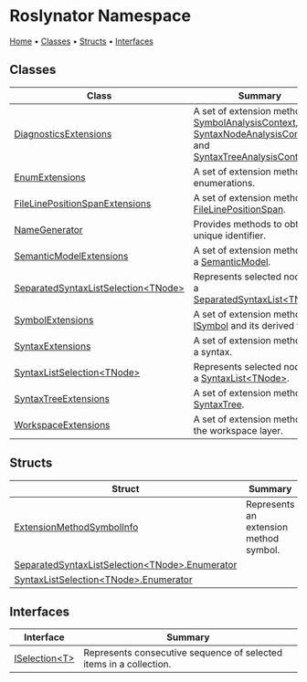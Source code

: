 <a name="_Top"></a>

# Roslynator Namespace

[Home](../README.md#_Top) &#x2022; [Classes](#classes) &#x2022; [Structs](#structs) &#x2022; [Interfaces](#interfaces)

## Classes

| Class | Summary |
| ----- | ------- |
| [DiagnosticsExtensions](DiagnosticsExtensions/README.md#_Top) | A set of extension methods for [SymbolAnalysisContext](https://docs.microsoft.com/en-us/dotnet/api/microsoft.codeanalysis.diagnostics.symbolanalysiscontext), [SyntaxNodeAnalysisContext](https://docs.microsoft.com/en-us/dotnet/api/microsoft.codeanalysis.diagnostics.syntaxnodeanalysiscontext) and [SyntaxTreeAnalysisContext](https://docs.microsoft.com/en-us/dotnet/api/microsoft.codeanalysis.diagnostics.syntaxtreeanalysiscontext)\. |
| [EnumExtensions](EnumExtensions/README.md#_Top) | A set of extension methods for enumerations\. |
| [FileLinePositionSpanExtensions](FileLinePositionSpanExtensions/README.md#_Top) | A set of extension methods for [FileLinePositionSpan](https://docs.microsoft.com/en-us/dotnet/api/microsoft.codeanalysis.filelinepositionspan)\. |
| [NameGenerator](NameGenerator/README.md#_Top) | Provides methods to obtain an unique identifier\. |
| [SemanticModelExtensions](SemanticModelExtensions/README.md#_Top) | A set of extension methods for a [SemanticModel](https://docs.microsoft.com/en-us/dotnet/api/microsoft.codeanalysis.semanticmodel)\. |
| [SeparatedSyntaxListSelection\<TNode>](SeparatedSyntaxListSelection-1/README.md#_Top) | Represents selected nodes in a [SeparatedSyntaxList\<TNode>](https://docs.microsoft.com/en-us/dotnet/api/microsoft.codeanalysis.separatedsyntaxlist-1)\. |
| [SymbolExtensions](SymbolExtensions/README.md#_Top) | A set of extension methods for [ISymbol](https://docs.microsoft.com/en-us/dotnet/api/microsoft.codeanalysis.isymbol) and its derived types\. |
| [SyntaxExtensions](SyntaxExtensions/README.md#_Top) | A set of extension method for a syntax\. |
| [SyntaxListSelection\<TNode>](SyntaxListSelection-1/README.md#_Top) | Represents selected nodes in a [SyntaxList\<TNode>](https://docs.microsoft.com/en-us/dotnet/api/microsoft.codeanalysis.syntaxlist-1)\. |
| [SyntaxTreeExtensions](SyntaxTreeExtensions/README.md#_Top) | A set of extension methods for [SyntaxTree](https://docs.microsoft.com/en-us/dotnet/api/microsoft.codeanalysis.syntaxtree)\. |
| [WorkspaceExtensions](WorkspaceExtensions/README.md#_Top) | A set of extension methods for the workspace layer\. |

## Structs

| Struct | Summary |
| ------ | ------- |
| [ExtensionMethodSymbolInfo](ExtensionMethodSymbolInfo/README.md#_Top) | Represents an extension method symbol\. |
| [SeparatedSyntaxListSelection\<TNode>.Enumerator](SeparatedSyntaxListSelection-1/Enumerator/README.md#_Top) | |
| [SyntaxListSelection\<TNode>.Enumerator](SyntaxListSelection-1/Enumerator/README.md#_Top) | |

## Interfaces

| Interface | Summary |
| --------- | ------- |
| [ISelection\<T>](ISelection-1/README.md#_Top) | Represents consecutive sequence of selected items in a collection\. |

